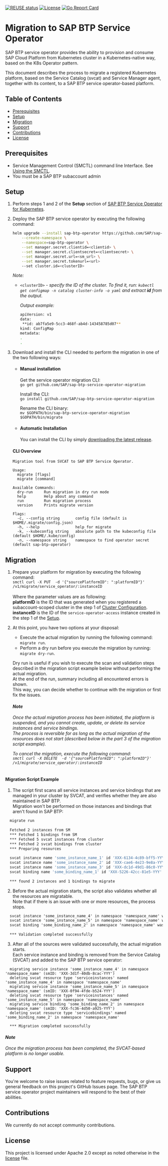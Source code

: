 [![REUSE status](https://api.reuse.software/badge/github.com/SAP/sap-btp-service-operator-migration)](https://api.reuse.software/info/github.com/SAP/sap-btp-service-operator-migration)
[![License](https://img.shields.io/badge/License-Apache%202.0-blue.svg)](https://github.com/SAP/sap-btp-service-operator-migration/blob/master/LICENSE)
[![Go Report Card](https://goreportcard.com/badge/github.com/SAP/sap-btp-service-operator-migration)](https://goreportcard.com/report/github.com/SAP/sap-btp-service-operator-migration)


# Migration to SAP BTP Service Operator 

SAP BTP service operator provides the ability to provision and consume SAP Cloud Platform from Kubernetes cluster in a Kubernetes-native way, based on the K8s Operator pattern.

This document describes the process to migrate a registered Kubernetes platform, based on the Service Catalog (svcat) and Service Manager agent, together with its content, to a SAP BTP service operator-based platform.


## Table of Contents
* [Prerequisites](#prerequisites)
* [Setup](#setup)
* [Migration](#migration)
* [Support](#support)
* [Contributions](#contributions)
* [License](#license)

## Prerequisites
- Service Management Control (SMCTL) command line Interface. See [Using the SMCTL](https://help.sap.com/viewer/09cc82baadc542a688176dce601398de/Cloud/en-US/0107f3f8c1954a4e96802f556fc807e3.html).
- You must be a SAP BTP subaccount admin

## Setup

1. Perform steps 1 and 2 of the **Setup** section of [SAP BTP Service Operator for Kubernetes](https://github.com/SAP/sap-btp-service-operator#setup).</br>
2. Deploy the SAP BTP service operator by executing the following command:

    ```bash
    helm upgrade --install sap-btp-operator https://github.com/SAP/sap-btp-service-operator/releases/download/<release>/sap-btp-operator-<release>.tgz \
        --create-namespace \
        --namespace=sap-btp-operator \
        --set manager.secret.clientid=<clientid> \
        --set manager.secret.clientsecret=<clientsecret> \
        --set manager.secret.url=<sm_url> \
        --set manager.secret.tokenurl=<url>
        --set cluster.id=<clusterID>
    ```
 
      *Note:*<br> 
      - ```<clusterID>``` - *specify the ID of the cluster. To find it, run: ```kubectl get configmap -n catalog cluster-info -o yaml``` and extract **id** from the output.*

        *Output example:*

         ```sh
        apiVersion: v1
        data:
          **id: ab7fa5e9-5cc3-468f-ab4d-143458785d07**
        kind: ConfigMap
        metadata:
         .
         .
        ```
       
3. Download and install the CLI needed to perform the migration in one of the two following ways:


   * #### Manual installation</br>
     Get the service operator migration CLI:</br>
      ``go get github.com/SAP/sap-btp-service-operator-migration``

     Install the CLI:</br>
     ``go install github.com/SAP/sap-btp-service-operator-migration``

     Rename the CLI binary:</br>
     ``mv $GOPATH/bin/sap-btp-service-operator-migration $GOPATH/bin/migrate``

    * #### Automatic Installation</br>
      You can install the CLI by simply [downloading the latest release](https://github.com/SAP/sap-btp-service-operator-migration/releases).</br>
     
   
 
     #### CLI Overview</br>

     ```
     Migration tool from SVCAT to SAP BTP Service Operator.

     Usage:
       migrate [flags]
       migrate [command]

     Available Commands:
       dry-run     Run migration in dry run mode
       help        Help about any command
       run         Run migration process
       version     Prints migrate version

     Flags:
       -c, --config string       config file (default is $HOME/.migrate/config.json)
       -h, --help                help for migrate
       -k, --kubeconfig string   absolute path to the kubeconfig file (default $HOME/.kube/config)
       -n, --namespace string    namespace to find operator secret (default sap-btp-operator)
     ```

## Migration

1. Prepare your platform for migration by executing the following command: </br>
```smctl curl -X PUT  -d '{"sourcePlatformID": ":platformID"}' /v1/migrate/service_operator/:instanceID``` </br></br>
   Where the parameter values are as following:</br> **platformID** is the ID that was generated when you registered a subaccount-scoped cluster in the step 1 of [Cluster Configuration](https://help.sap.com/viewer/09cc82baadc542a688176dce601398de/Cloud/en-US/a55506d6ceea4e3bb4534739bf0699d9.html). </br> **instanceID** is the ID of the ```service-operator-access``` instance created in the step 1 of the [Setup](#setup).</br>
  
  
2. At this point, you have two options at your disposal:<br>
   - Execute the actual migration by running the following command: ```migrate run```.
   - Perform a dry run before you execute the migration by running: ```migrate dry-run```.
  
   Dry run is useful if you wish to execute the scan and validation steps described in the migration script example below without performing the actual migration.<br>At the end of the run, summary including all encountered errors is shown.<br>This way, you can decide whether to continue with the migration or first fix the issues.
   
    #### *Note* 
    *Once the actual migration process has been initiated, the platform is suspended, and you cannot create, update, or delete its service instances and service bindings.</br>The process is reversible for as long as the actual migration of the resources does not start (described below in the part 3 of the migration script example).*
    
   *To cancel the migration, execute the following command: </br>
```smctl curl -X DELETE  -d '{"sourcePlatformID": ":platformID"}' /v1/migrate/service_operator/:instanceID```* </br></br>
   
#### Migration Script Example
   
   1. The script first scans all service instances and service bindings that are managed in your cluster by SVCAT, and verifies whether they are also maintained in SAP BTP.</br>Migration won't be performed on those instances and bindings that aren't found in SAP BTP:

  ```sh
    migrate run
    
    Fetched 2 instances from SM
    *** Fetched 1 bindings from SM
    *** Fetched 5 svcat instances from cluster
    *** Fetched 2 svcat bindings from cluster
    *** Preparing resources
    
    svcat instance name 'some_instance_name_1' id 'XXX-6134-4c89-bff5-YYY' (some_instance_name_1) not found in SM, skipping it...
    svcat instance name 'some_instance_name_2' id 'XXX-cae6-4e23-9e8a-YYY' (some_instance_name_2) not found in SM, skipping it...
    svcat instance name 'some_instance_name_3' id 'XXX-dc1d-49d1-86c0-YYY' (some_instance_name_3) not found in SM, skipping it...
    svcat binding name 'some_binding_name_1' id 'XXX-5226-42cc-81e5-YYY' (some_binding_name_1) not found in SM, skipping it...
    
    *** found 2 instances and 1 bindings to migrate 
  ```
  2. Before the actual migration starts, the script also validates whether all the resources are migratable.</br> Note that if there is an issue with one or more resources, the process stops.
  ```html
    svcat instance 'some_instance_name_4' in namespace 'namespace_name' was validated successfully
    svcat instance 'some_instance_name_5' in namespace 'namespace_name' was validated successfully
    svcat binding 'some_binding_name_2' in namespace 'namespace_name' was validated successfully
    
    *** Validation completed successfully
   ```
    
  3. After all of the sources were validated successfully, the actual migration starts.</br>Each service instance and binding is removed from the Service Catalog (SVCAT) and added to the SAP BTP service operator:
  ```
    migrating service instance 'some_instance_name_4' in namespace 'namespace_name' (smID: 'XXX-3d1f-40db-8cac-YYY')
    deleting svcat resource type 'serviceinstances' named 'some_instance_name_4' in namespace 'namespace_name'
    migrating service instance 'some_instance_name_5' in namespace 'namespace_name' (smID: 'XXX-0f94-4fde-b524-YYY')
    deleting svcat resource type 'serviceinstances' named 'some_instance_name_5' in namespace 'namespace_name'
    migrating service binding 'some_binding_name_2' in namespace 'namespace_name' (smID: 'XXX-fc36-4d50-a925-YYY')
    deleting svcat resource type 'servicebindings' named 'some_binding_name_2' in namespace 'namespace_name'
    
    *** Migration completed successfully
  ```
   
    
  #### *Note* 
   *Once the migration process has been completed, the SVCAT-based platform is no longer usable.* 
   

## Support
You're welcome to raise issues related to feature requests, bugs, or give us general feedback on this project's GitHub Issues page. 
The SAP BTP service operator project maintainers will respond to the best of their abilities. 

## Contributions
We currently do not accept community contributions.

## License
This project is licensed under Apache 2.0 except as noted otherwise in the [license](LICENSES/Apache-2.0.txt) file.
